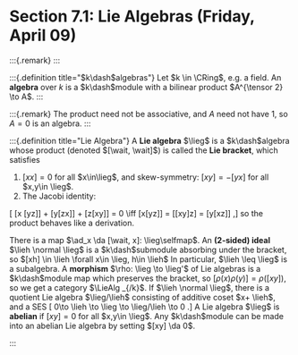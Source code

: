 # Section 7.1: Lie Algebras (Friday, April 09)



:::{.remark}
:::

:::{.definition title="$k\dash$algebras"}
Let $k \in \CRing$, e.g. a field. An **algebra** over $k$ is a $k\dash$module with a bilinear product $A^{\tensor 2} \to A$.
:::


:::{.remark}
The product need not be associative, and $A$ need not have 1, so $A=0$ is an algebra.
:::


:::{.definition title="Lie Algebra"}
A **Lie algebra** $\lieg$ is a $k\dash$algebra whose product (denoted $[\wait, \wait]$) is called the **Lie bracket**, which satisfies

1. $[xx] = 0$ for all $x\in\lieg$, and skew-symmetry: $[xy] = -[yx]$ for all $x,y\in \lieg$.
2. The Jacobi identity:

\[
[x [yz]] + [y[zx]] + [z[xy]] = 0 \iff [x[yz]] = [[xy]z] = [y[xz]]
,\]
so the product behaves like a derivation.

There is a map $\ad_x \da [\wait, x]: \lieg\selfmap$.
An **(2-sided) ideal** $\lieh \normal \lieg$ is a $k\dash$submodule absorbing under the bracket, so $[xh] \in \lieh \forall x\in \lieg, h\in \lieh$
In particular, $\lieh \leq \lieg$ is a subalgebra.
A **morphism** $\rho: \lieg \to \lieg'$ of Lie algebras is a $k\dash$module map which preserves the bracket, so $[\rho(x) \rho(y)] = \rho([xy])$, so we get a category $\LieAlg _{/k}$.
If $\lieh \normal \lieg$, there is a quotient Lie algebra $\lieg/\lieh$ consisting of additive coset $x+ \lieh$, and a SES
\[
0\to \lieh \to \lieg \to \lieg/\lieh \to 0
.\]
A Lie algebra $\lieg$ is **abelian** if $[xy] = 0$ for all $x,y\in \lieg$.
Any $k\dash$module can be made into an abelian Lie algebra by setting $[xy] \da 0$.

:::





